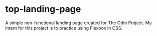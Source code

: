# top-landing-page
A simple non-functional landing page created for The Odin Project.
My intent for this project is to practice using Flexbox in CSS.
